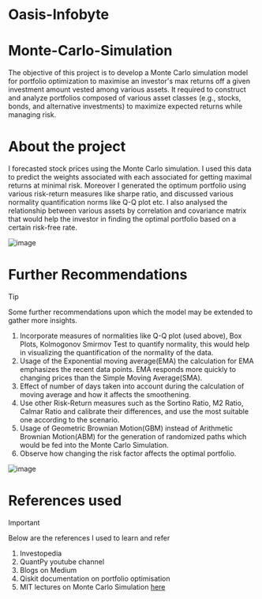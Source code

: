 # Oasis-Infobyte
# Monte-Carlo-Simulation
The objective of this project is to develop a Monte Carlo simulation model for portfolio optimization to maximise an investor's max returns off a given investment amount vested among various assets. It required to construct and analyze portfolios composed of various asset classes (e.g., stocks, bonds, and alternative investments) to maximize expected returns while managing risk.

# About the project 
I forecasted stock prices using the Monte Carlo simulation. I used this data to predict the weights associated with each associated for getting maximal returns at minimal risk. Moreover I generated the optimum portfolio using various risk-return measures like sharpe ratio, and discussed various normality quantification norms like Q-Q plot etc. I also analysed the relationship between various assets by correlation and covariance matrix that would help the investor in finding the optimal portfolio based on a certain risk-free rate.

![image](https://github.com/beingamanforever/Monte-Carlo-Simulation/assets/121532863/efe41626-39c0-4113-9905-2c40e556040c)

# Further Recommendations
> [!TIP]
> Some further recommendations upon which the model may be extended to gather more insights.
1. Incorporate measures of normalities like Q-Q plot (used above), Box Plots, Kolmogonov Smirmov Test to quantify normality, this would help in visualizing the quantification of the normality of the data.
2. Usage of the Exponential moving average(EMA) the calculation for EMA emphasizes the recent data points. EMA responds more quickly to changing prices than the Simple Moving Average(SMA).
3. Effect of number of days taken into account during the calculation of moving average and how it affects the smoothening.
4. Use other Risk-Return measures such as the Sortino Ratio, M2 Ratio, Calmar Ratio and calibrate their differences, and use the most suitable one according to the scenario.
5. Usage of Geometric Brownian Motion(GBM) instead of Arithmetic Brownian Motion(ABM) for the generation of randomized paths which would be fed into the Monte Carlo Simulation.
6. Observe how changing the risk factor affects the optimal portfolio.

![image](https://github.com/beingamanforever/Monte-Carlo-Simulation/assets/121532863/e7389c35-5908-44c5-89fb-ac143575993c)


# References used
> [!IMPORTANT]
> Below are the references I used to learn and refer
1. Investopedia
2. QuantPy youtube channel
3. Blogs on Medium
4. Qiskit documentation on portfolio optimisation
7. MIT lectures on Monte Carlo Simulation [here](https://www.youtube.com/watch?v=OgO1gpXSUzU)
